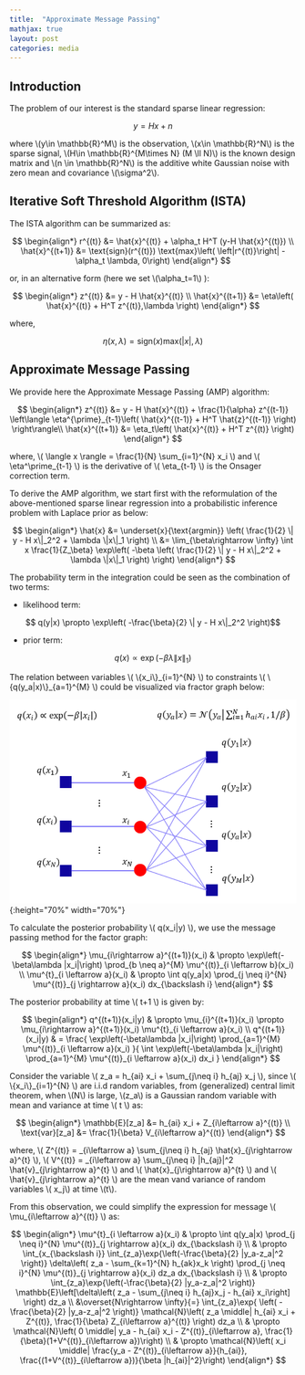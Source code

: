 ```yaml
---
title:  "Approximate Message Passing"
mathjax: true
layout: post
categories: media
---
```


## Introduction

The problem of our interest is the standard sparse linear regression:

$$ y = H x +n $$

where \\(y\in \mathbb{R}^M\\) is the observation, \\(x\in \mathbb{R}^N\\) is the sparse signal, \\(H\in \mathbb{R}^{M\times N} (M \ll N)\\) is the known design matrix and \\(n \in \mathbb{R}^N\\) is the additive white Gaussian noise with zero mean and covariance \\(\sigma^2\\).

## Iterative Soft Threshold Algorithm (ISTA)

The ISTA algorithm can be summarized as:

$$
\begin{align*}
r^{(t)} &= \hat{x}^{(t)} + \alpha_t H^T (y-H \hat{x}^{(t)}) \\
\hat{x}^{(t+1)} &= \text{sign}(r^{(t)}) \text{max}\left( \left|r^{(t)}\right| -\alpha_t \lambda, 0\right)
\end{align*}
$$

or, in an alternative form (here we set \\(\alpha_t=1\\) ):

$$
\begin{align*}
z^{(t)} &= y - H \hat{x}^{(t)} \\
\hat{x}^{(t+1)} &= \eta\left( \hat{x}^{(t)} + H^T z^{(t)},\lambda \right)
\end{align*}
$$



where, 

$$ \eta\left(x,\lambda\right) = \text{sign}(x) \text{max}\left(\left|x\right|, \lambda\right) $$

## Approximate Message Passing

We provide here the Approximate Message Passing (AMP) algorithm:

$$
\begin{align*}
z^{(t)} &= y - H \hat{x}^{(t)} + \frac{1}{\alpha} z^{(t-1)} \left\langle \eta^{\prime}_{t-1}\left( \hat{x}^{(t-1)} + H^T \hat{z}^{(t-1)} \right) \right\rangle\\
\hat{x}^{(t+1)} &= \eta_t\left( \hat{x}^{(t)} + H^T z^{(t)} \right)
\end{align*}
$$

where, \\( \langle x \rangle = \frac{1}{N} \sum_{i=1}^{N} x_i \\) and \\( \eta^\prime_{t-1} \\) is the derivative of \\( \eta_{t-1} \\) is the Onsager correction term.

To derive the AMP algorithm, we start first with the reformulation of the above-mentioned sparse linear regression into a probabilistic inference problem with Laplace prior as below:

$$
\begin{align*}
\hat{x} &= \underset{x}{\text{argmin}} \left( \frac{1}{2} \| y - H x\|_2^2 + \lambda \|x\|_1 \right) \\
        &= \lim_{\beta\rightarrow \infty} \int x \frac{1}{Z_\beta} \exp\left( -\beta \left( \frac{1}{2} \| y - H x\|_2^2 + \lambda \|x\|_1 \right) \right)
\end{align*}
$$

The probability term in the integration could be seen as the combination of two terms:

- likelihood term:

$$ q(y|x)  \propto \exp\left( -\frac{\beta}{2} \| y - H x\|_2^2  \right)$$

- prior term:

$$ q(x) \propto \exp\left( -\beta \lambda \|x\|_1  \right)$$

The relation between variables \\( \\{x_i\\}\_{i=1}^{N} \\) to constraints \\( \\{q(y_a\|x)\\}\_{a=1}^{M} \\) could be visualized via fractor graph below:

![factor graph](/images/factor_graph.PNG){:height="70%" width="70%"}

To calculate the posterior probability \\( q(x_i\|y) \\), we use the message passing method for the factor graph:

$$
\begin{align*}
\mu_{i\rightarrow a}^{(t+1)}(x_i) & \propto \exp\left(-\beta\lambda |x_i|\right) \prod_{b \neq a}^{M} \mu^{(t)}_{i \leftarrow b}(x_i) \\
\mu^{t}_{i \leftarrow a}(x_i) & \propto \int q(y_a|x) \prod_{j \neq i}^{N} \mu^{(t)}_{j \rightarrow a}(x_i) dx_{\backslash i}
\end{align*}
$$

The posterior probability at time \\( t+1 \\) is given by:

$$
\begin{align*}
q^{(t+1)}(x_i|y) & \propto \mu_{i}^{(t+1)}(x_i) \propto \mu_{i\rightarrow a}^{(t+1)}(x_i) \mu^{t}_{i \leftarrow a}(x_i) \\
q^{(t+1)}(x_i|y) & = \frac{ \exp\left(-\beta\lambda |x_i|\right) \prod_{a=1}^{M} \mu^{(t)}_{i \leftarrow a}(x_i) }{ \int \exp\left(-\beta\lambda |x_i|\right) \prod_{a=1}^{M} \mu^{(t)}_{i \leftarrow a}(x_i) dx_i }
\end{align*}
$$

Consider the variable \\( z_a = h_{ai} x_i + \sum_{j\neq i} h_{aj} x_j \\), since \\( \\{x_i\\}\_{i=1}^{N} \\) are i.i.d random variables, from (generalized) central limit theorem, when \\(N\\) is large, \\(z_a\\) is a Gaussian random variable with mean and variance at time \\( t \\) as:

$$
\begin{align*}
\mathbb{E}[z_a] &= h_{ai} x_i + Z_{i\leftarrow a}^{(t)} \\
\text{var}[z_a] &= \frac{1}{\beta} V_{i\leftarrow a}^{(t)}
\end{align*}
$$

where, \\( Z^{(t)} = \_{i\leftarrow a} \sum_{j\neq i} h_{aj} \hat{x}\_{j\rightarrow a}^{t} \\), \\( V^{(t)} = \_{i\leftarrow a} \sum_{j\neq i} \|h_{aj}\|^2 \hat{v}\_{j\rightarrow a}^{t} \\) and \\( \hat{x}\_{j\rightarrow a}^{t} \\) and \\( \hat{v}\_{j\rightarrow a}^{t} \\) are the mean vand variance of random variables \\( x_j\\) at time \\(t\\).

From this observation, we could simplify the expression for message \\( \mu_{i\leftarrow a}^{(t)} \\) as:

$$
\begin{align*}
\mu^{t}_{i \leftarrow a}(x_i) 
& \propto \int q(y_a|x) \prod_{j \neq i}^{N} \mu^{(t)}_{j \rightarrow a}(x_i) dx_{\backslash i} \\
& \propto \int_{x_{\backslash i}} \int_{z_a}\exp{\left(-\frac{\beta}{2} |y_a-z_a|^2 \right)} \delta\left( z_a - \sum_{k=1}^{N} h_{ak}x_k \right) \prod_{j \neq i}^{N} \mu^{(t)}_{j \rightarrow a}(x_i) dz_a dx_{\backslash i} \\
& \propto \int_{z_a}\exp{\left(-\frac{\beta}{2} |y_a-z_a|^2 \right)} \mathbb{E}\left[\delta\left( z_a - \sum_{j\neq i} h_{aj}x_j - h_{ai} x_i\right] \right) dz_a \\
&\overset{N\rightarrow \infty}{=} \int_{z_a}\exp{ \left( -\frac{\beta}{2} |y_a-z_a|^2 \right)} \mathcal{N}\left( z_a \middle| h_{ai} x_i + Z^{(t)}, \frac{1}{\beta} Z_{i\leftarrow a}^{(t)} \right) dz_a \\
& \propto \mathcal{N}\left( 0 \middle| y_a - h_{ai} x_i - Z^{(t)}_{i\leftarrow a}, \frac{1}{\beta}(1+V^{(t)}_{i\leftarrow a})\right) \\
& \propto \mathcal{N}\left( x_i \middle| \frac{y_a - Z^{(t)}_{i\leftarrow a}}{h_{ai}}, \frac{(1+V^{(t)}_{i\leftarrow a})}{\beta |h_{ai}|^2}\right)
\end{align*}
$$
